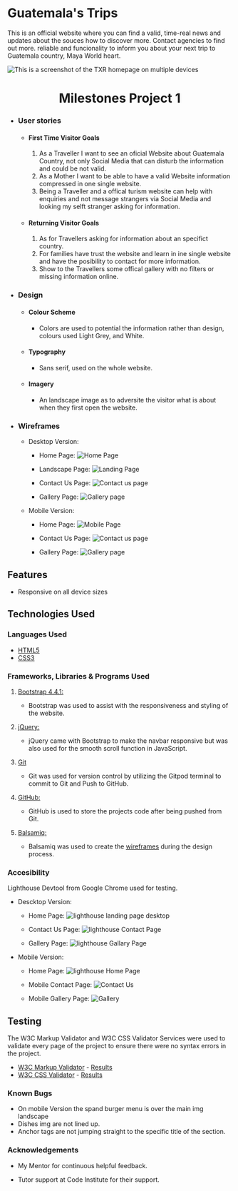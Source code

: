 # Guatemala's Trips


This is an official website where you can find a valid, time-real news and updates about the souces how to discover more. Contact agencies to find out more. 
reliable and funcionality to inform you about your next trip to Guatemala country, Maya World heart.


![This is a screenshot of the TXR homepage on multiple devices](assets/img/website.png)

<h1 align="center">Milestones Project 1</h1>



-   ### User stories

    -   #### First Time Visitor Goals

        1. As a Traveller I want to see an oficial Website about Guatemala Country, not only Social Media that can disturb the information and could be not valid.
        2. As a Mother I want to be able to have a valid Website information compressed in one single website.
        3. Being a Traveller and a offical turism website can help with enquiries and not message strangers via Social Media and looking my selft stranger asking for information.

    -   #### Returning Visitor Goals

        1. As for Travellers asking for information about an specifict country.
        2. For families have trust the website and learn in ine single website and have the posibility to contact for more information.
        3. Show to the Travellers some offical gallery with no filters or missing information online.

-   ### Design
    -   #### Colour Scheme
        -   Colors are used to potential the information rather than design, colours used Light Grey, and White.
    -   #### Typography
        - Sans serif, used on the whole website.
    -   #### Imagery
        -   An landscape image as to adversite the visitor what is about when they first open the website.

*   ### Wireframes
    + Desktop Version:

        * Home Page:
        ![Home Page](<assets/img/WireFrames/Project One.png>) 

        * Landscape Page:
        ![Landing Page](assets/img/WireFrames/Landscape.png)

        * Contact Us Page:
        ![Contact us page](<assets/img/WireFrames/Contact Us 1.png>)

        * Gallery Page:
        ![Gallery page](<assets/img/WireFrames/Gallery 2.png>)


    + Mobile Version:
        * Home Page:
        ![Mobile Page](<assets/img/WireFrames/Mobile Home.png>)

        * Contact Us Page:
        ![Contact us page](<assets/img/WireFrames/Mobile Contact Us.png>)

        * Gallery Page:
        ![Gallery page](<assets/img/WireFrames/Mobile Gallery.png>)

<!-- 
    <p align="center">
<img src="assets/img/WireFrames/Landscape.png" width="600" height="100%">
</p> -->



## Features

-   Responsive on all device sizes

## Technologies Used

### Languages Used

-   [HTML5](https://en.wikipedia.org/wiki/HTML5)
-   [CSS3](https://en.wikipedia.org/wiki/Cascading_Style_Sheets)

### Frameworks, Libraries & Programs Used

1. [Bootstrap 4.4.1:](https://getbootstrap.com/docs/4.4/getting-started/introduction/)
    - Bootstrap was used to assist with the responsiveness and styling of the website.
1. [jQuery:](https://jquery.com/)
    - jQuery came with Bootstrap to make the navbar responsive but was also used for the smooth scroll function in JavaScript.
1. [Git](https://git-scm.com/)
    - Git was used for version control by utilizing the Gitpod terminal to commit to Git and Push to GitHub.
1. [GitHub:](https://github.com/)
    - GitHub is used to store the projects code after being pushed from Git.

1. [Balsamiq:](https://balsamiq.com/)
    - Balsamiq was used to create the [wireframes](https://github.com/) during the design process.

### Accesibility

Lighthouse Devtool from Google Chrome used for testing.

+ Descktop Version:
    - Home Page:
    ![lighthouse landing page desktop](<assets/img/LightHouse Test/LandPage.png>)

    - Contact Us Page:
    ![lighthouse Contact Page](<assets/img/LightHouse Test/Contact Page.png>)

    - Gallery Page:
    ![lighthouse Gallary Page](<assets/img/LightHouse Test/Gallery Page.png>)

+ Mobile Version:

    - Home Page:
      ![lighthouse Home Page](<assets/img/LightHouse Test/Mobile Home Page.png>)

    - Mobile Contact Page:
    ![Contact Us](<assets/img/LightHouse Test/Mobile Contact .png>)

    - Mobile Gallery Page:
    ![Gallery](<assets/img/LightHouse Test/Mobile Gallery.png>)

## Testing

The W3C Markup Validator and W3C CSS Validator Services were used to validate every page of the project to ensure there were no syntax errors in the project.

-   [W3C Markup Validator](https://jigsaw.w3.org/css-validator/#validate_by_input) - [Results](https://github.com/)
-   [W3C CSS Validator](https://jigsaw.w3.org/css-validator/#validate_by_input) - [Results](https://github.com/)

### Known Bugs

-  On mobile Version the spand burger menu is over the main img landscape
-  Dishes img are not lined up.
-  Anchor tags are not jumping straight to the specific title of the section.

### Acknowledgements

-   My Mentor for continuous helpful feedback.

-   Tutor support at Code Institute for their support.
